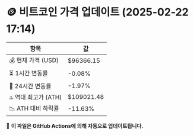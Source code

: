 # 🪙 비트코인 가격 업데이트 (2025-02-22 17:14)

| 항목                | 값 |
|--------------------|----------------|
| 💰 현재 가격 (USD) | $96366.15 |
| ⏳ 1시간 변동률    | -0.08% |
| 📆 24시간 변동률   | -1.97% |
| 🔝 역대 최고가 (ATH) | $109021.48 |
| 📉 ATH 대비 하락률 | -11.63% |

🔄 **이 파일은 GitHub Actions에 의해 자동으로 업데이트됩니다.**
